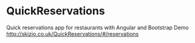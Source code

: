 QuickReservations
================

Quick reservations app for restaurants with Angular and Bootstrap
Demo http://skizio.co.uk/QuickReservations/#/reservations
